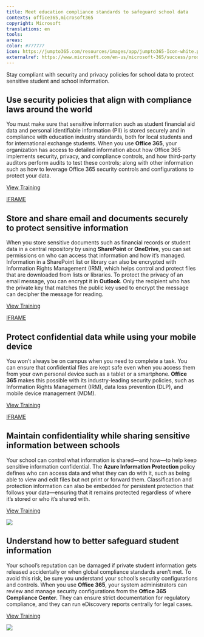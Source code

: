 ```yaml
---
title: Meet education compliance standards to safeguard school data
contexts: office365,microsoft365
copyright: Microsoft
translations: en
tools: 
areas: 
color: #777777
icon: https://jumpto365.com/resources/images/app/jumpto365-Icon-white.png
externalref: https://www.microsoft.com/en-us/microsoft-365/success/productivitylibrary/meet-education-compliance-standards-to-safeguard-school-data
---
```

Stay compliant with security and privacy policies for school data to protect sensitive student and school information.


## Use security policies that align with compliance laws around the world

You must make sure that sensitive information such as student financial aid data and personal identifiable information (PII) is stored securely and in compliance with education industry standards, both for local students and for international exchange students. When you use **Office 365**, your organization has access to detailed information about how Office 365 implements security, privacy, and compliance controls, and how third-party auditors perform audits to test these controls; along with other information such as how to leverage Office 365 security controls and configurations to protect your data.

[View Training](https://support.office.com/article/Service-assurance-in-the-Office-365-Security-Compliance-Center-47e8b964-4b09-44f7-a2d7-b8a06e8e389c)

[IFRAME](https://www.microsoft.com/en-us/videoplayer/embed/RE1TwWG)

## Store and share email and documents securely to protect sensitive information

When you store sensitive documents such as financial records or student data in a central repository by using **SharePoint** or **OneDrive**, you can set permissions on who can access that information and how it’s managed. Information in a SharePoint list or library can also be encrypted with Information Rights Management (IRM), which helps control and protect files that are downloaded from lists or libraries. To protect the privacy of an email message, you can encrypt it in **Outlook**. Only the recipient who has the private key that matches the public key used to encrypt the message can decipher the message for reading.

[View Training](https://support.office.com/article/encrypt-email-messages-373339cb-bf1a-4509-b296-802a39d801dc)

[IFRAME](https://www.microsoft.com/en-us/videoplayer/embed/RE1TmqW)

## Protect confidential data while using your mobile device

You won’t always be on campus when you need to complete a task. You can ensure that confidential files are kept safe even when you access them from your own personal device such as a tablet or a smartphone. **Office 365** makes this possible with its industry-leading security policies, such as Information Rights Management (IRM), data loss prevention (DLP), and mobile device management (MDM).

[View Training](https://support.office.com/article/Data-governance-in-the-Office-365-Security-Compliance-Center-5FE09846-41B6-4168-9C48-2EB491B69DC2)

[IFRAME](https://www.microsoft.com/en-us/videoplayer/embed/RE1TwSZ)

## Maintain confidentiality while sharing sensitive information between schools

Your school can control what information is shared—and how—to help keep sensitive information confidential. The **Azure Information Protection** policy defines who can access data and what they can do with it, such as being able to view and edit files but not print or forward them. Classification and protection information can also be embedded for persistent protection that follows your data—ensuring that it remains protected regardless of where it’s stored or who it’s shared with.

[View Training](https://docs.microsoft.com/information-protection/understand-explore/what-is-information-protection)

![](http://img-prod-cms-rt-microsoft-com.akamaized.net/cms/api/am/imageFileData/RE1NyWy?ver=26a2)

## Understand how to better safeguard student information

Your school’s reputation can be damaged if private student information gets released accidentally or when global compliance standards aren’t met. To avoid this risk, be sure you understand your school’s security configurations and controls. When you use **Office 365**, your system administrators can review and manage security configurations from the **Office 365 Compliance Center.** They can ensure strict documentation for regulatory compliance, and they can run eDiscovery reports centrally for legal cases.

[View Training](https://support.office.com/article/Office-365-Security-Compliance-Center-7e696a40-b86b-4a20-afcc-559218b7b1b8?ui=en-US&rs=en-US&ad=US)

![](http://img-prod-cms-rt-microsoft-com.akamaized.net/cms/api/am/imageFileData/RE1YeAZ?ver=7b0c)

